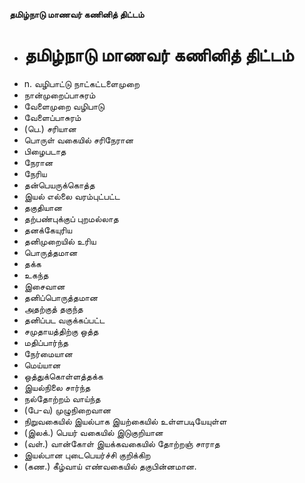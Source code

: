 **தமிழ்நாடு மாணவர் கணினித் திட்டம்**
- # தமிழ்நாடு மாணவர் கணினித் திட்டம்
- n. வழிபாட்டு நாட்கட்டளைமுறை
- நான்முறைப்பாசுரம்
- வேளைமுறை வழிபாடு
- வேளைப்பாசுரம்
- (பெ.) சரியான
- பொருள் வகையில் சரிநேரான
- பிழைபடாத
- நேரான
- நேரிய
- தன்பெயருக்கொத்த
- இயல் எல்லை வரம்புட்பட்ட
- தகுதியான
- தற்பண்புக்குப் புறமல்லாத
- தனக்கேயுரிய
- தனிமுறையில் உரிய
- பொருத்தமான
- தக்க
- உகந்த
- இசைவான
- தனிப்பொருத்தமான
- அதற்குத் தகுந்த
- தனிப்பட வகுக்கப்பட்ட
- சமுதாயத்திற்கு ஒத்த
- மதிப்பார்ந்த
- நேர்மையான
- மெய்யான
- ஒத்துக்கொள்ளத்தக்க
- இயல்நிலை சார்ந்த
- நல்தோற்றம் வாய்ந்த
- (பே-வ) முழுநிறைவான
- நிறுவகையில் இயல்பாக இயற்கையில் உள்ளபடியேயுள்ள
- (இலக்.) பெயர் வகையில் இடுகுறியான
- (வள்.) வான்கோள் இயக்கவகையில் தோற்றஞ் சாராத
- இயல்பான புடைபெயர்ச்சி குறிக்கிற
- (கண.) கீழ்வாய் எண்வகையில் தகுபின்னமான.


